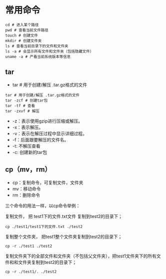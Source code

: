 # 常用命令

```shell
cd # 进入某个路径
pwd # 查看当前文件路径
touch # 创建文件
mkdir # 创建文件夹
ls # 查看当前目录下的文件和文件夹
ls -a # 会显示所有文件和文件夹（包括隐藏文件）
uname -a # 产看当前系统版本等信息
```

## tar

* tar # 用于创建/解压 .tar.gz格式的文件 

```shell
tar # 用于创建/解压 .tar.gz格式的文件
tar -zcf # 创建tar包
tar -tf # 查看
tar -zxvf # 解压
```

* -z：表示使用gzip进行压缩或解压。
* -x：表示解压。
* -v：表示在解压过程中显示详细过程。
* -f：后面跟要解压的文件名。
* -t: 不解压查看
* -c: 创建新的tar包

## cp（mv，rm）

* cp：复制命令，可复制文件，文件夹
* mv：移动命令
* rm：删除命令

三个命令的用法一样，以cp命令举例：

复制文件， 把 test1下的文件.txt文件 复制到test2的目录下；

```shell
cp ./test1/test1下的文件.txt ./test2
```

复制整个文件夹， 把test1整个文件夹复制到test2的目录下；

```shell
cp -r ./test1 ./test2
```


复制文件夹下的全部文件和文件夹（不包括父文件夹），把test1文件夹下的所有文件和和文件夹复制到test2的目录下；

```shell
cp -r ./test1/. ./test2
```
